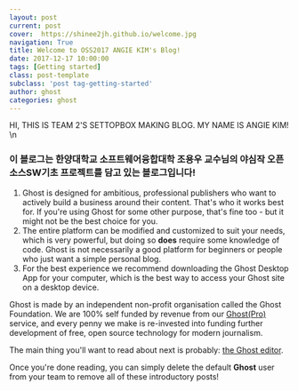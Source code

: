 ```yaml
---
layout: post
current: post
cover:  https://shinee2jh.github.io/welcome.jpg
navigation: True
title: Welcome to OSS2017 ANGIE KIM's Blog!
date: 2017-12-17 10:00:00
tags: [Getting started]
class: post-template
subclass: 'post tag-getting-started'
author: ghost
categories: ghost
---
```

HI, THIS IS TEAM 2'S SETTOPBOX MAKING BLOG. MY NAME IS ANGIE KIM!
\n
### 이 블로그는 한양대학교 소프트웨어융합대학 조용우 교수님의 야심작 오픈소스SW기초 프로젝트를 담고 있는 블로그입니다!

1. Ghost is designed for ambitious, professional publishers who want to actively build a business around their content. That's who it works best for. If you're using Ghost for some other purpose, that's fine too - but it might not be the best choice for you.
2. The entire platform can be modified and customized to suit your needs, which is very powerful, but doing so **does** require some knowledge of code. Ghost is not necessarily a good platform for beginners or people who just want a simple personal blog.
3. For the best experience we recommend downloading the Ghost Desktop App for your computer, which is the best way to access your Ghost site on a desktop device.


Ghost is made by an independent non-profit organisation called the Ghost Foundation. We are 100% self funded by revenue from our [Ghost(Pro)](https://ghost.org/pricing) service, and every penny we make is re-invested into funding further development of free, open source technology for modern journalism.

The main thing you'll want to read about next is probably: [the Ghost editor](https://demo.ghost.io/the-editor/).

Once you're done reading, you can simply delete the default **Ghost** user from your team to remove all of these introductory posts!
